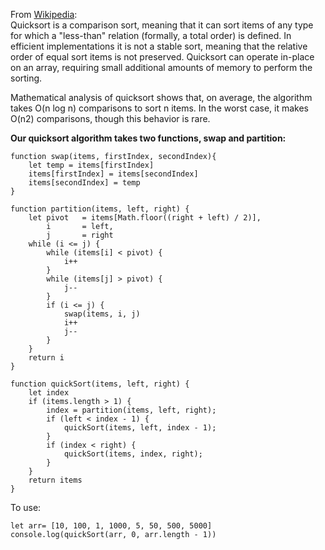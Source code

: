 From [Wikipedia](https://en.wikipedia.org/wiki/Quicksort):<br />
Quicksort is a comparison sort, meaning that it can sort items of any type for which a "less-than" relation (formally, a total order) is defined. In efficient implementations it is not a stable sort, meaning that the relative order of equal sort items is not preserved. Quicksort can operate in-place on an array, requiring small additional amounts of memory to perform the sorting.

Mathematical analysis of quicksort shows that, on average, the algorithm takes O(n log n) comparisons to sort n items. In the worst case, it makes O(n2) comparisons, though this behavior is rare.

**Our quicksort algorithm takes two functions, swap and partition:**

```
function swap(items, firstIndex, secondIndex){
    let temp = items[firstIndex]
    items[firstIndex] = items[secondIndex]
    items[secondIndex] = temp
}

function partition(items, left, right) {
    let pivot   = items[Math.floor((right + left) / 2)],
        i       = left,
        j       = right
    while (i <= j) {
        while (items[i] < pivot) {
            i++
        }
        while (items[j] > pivot) {
            j--
        }
        if (i <= j) {
            swap(items, i, j)
            i++
            j--
        }
    }
    return i
}

function quickSort(items, left, right) {
    let index
    if (items.length > 1) {
        index = partition(items, left, right);
        if (left < index - 1) {
            quickSort(items, left, index - 1);
        }
        if (index < right) {
            quickSort(items, index, right);
        }
    }
    return items
}
```

To use:

```
let arr= [10, 100, 1, 1000, 5, 50, 500, 5000]
console.log(quickSort(arr, 0, arr.length - 1))

```
